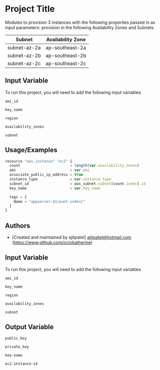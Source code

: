
# Project Title

Modules to provision 3 instances with the following properties passed in as input parameters:
provision in the following Availability Zones and Subnets.

| Subnet | Availability Zone |
|--------|-------------------|
| subnet-az-2a | ap-southeast-2a |
| subnet-az-2b | ap-southeast-2b |
| subnet-az-2c | ap-southeast-2c |


## Input Variable

To run this project, you will need to add the following input variables 

`ami_id`

`key_name`

`region`

`availability_zones`

`subnet`



## Usage/Examples

```javascript
resource "aws_instance" "ec2" {
  count                       = length(var.availability_zones)
  ami                         = var.ami
  associate_public_ip_address = true
  instance_type               = var.instance_type
  subnet_id                   = aws_subnet.subnet[count.index].id
  key_name                    = var.key_name

  tags = {
    Name = "appserver-${count.index}"
  }
}
```


## Authors

- [Created and maintained by ajitpatel] ajitpatel@hotmail.com (https://www.github.com/octokatherine)

## Input Variable

To run this project, you will need to add the following input variables 

`ami_id`

`key_name`

`region`

`availability_zones`

`subnet`

## Output Variable


`public_key`

`private_key`

`key-name`

`ec2-instance-id`
